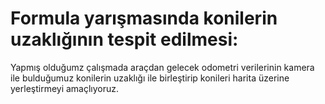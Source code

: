 # Formula yarışmasında konilerin uzaklığının tespit edilmesi:

Yapmış olduğumz çalışmada araçdan gelecek odometri verilerinin kamera ile bulduğumuz konilerin uzaklığı ile birleştirip konileri harita üzerine yerleştirmeyi amaçlıyoruz.
